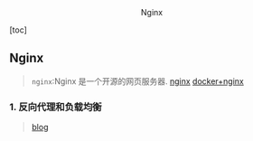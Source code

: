 <center>Nginx</center>



[toc]





## Nginx

> `nginx`:Nginx 是一个开源的网页服务器. [nginx](https://nginx.org/en/) [docker+nginx](https://juejin.cn/post/6885618130471780366)





### 1. 反向代理和负载均衡

> [blog](https://blog.csdn.net/zpf1813763637/article/details/109455451)